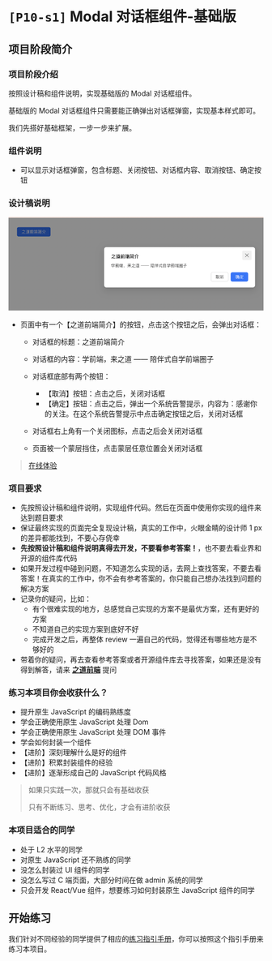 # `[P10-s1]` Modal 对话框组件-基础版

## 项目阶段简介

### 项目阶段介绍

按照设计稿和组件说明，实现基础版的 Modal 对话框组件。

基础版的 Modal 对话框组件只需要能正确弹出对话框弹窗，实现基本样式即可。

我们先搭好基础框架，一步一步来扩展。



### 组件说明

- 可以显示对话框弹窗，包含标题、关闭按钮、对话框内容、取消按钮、确定按钮



### 设计稿说明

![s1 设计稿](./design/design_modal.png)

- 页面中有一个【之道前端简介】的按钮，点击这个按钮之后，会弹出对话框：
  - 对话框的标题：之道前端简介
  - 对话框的内容：学前端，来之道 —— 陪伴式自学前端圈子
  - 对话框底部有两个按钮：
    - 【取消】按钮：点击之后，关闭对话框
    - 【确定】按钮：点击之后，弹出一个系统告警提示，内容为：感谢你的关注。在这个系统告警提示中点击确定按钮之后，关闭对话框

  - 对话框右上角有一个关闭图标，点击之后会关闭对话框
  - 页面被一个蒙层挡住，点击蒙层任意位置会关闭对话框

> [在线体验](https://zhidaofe.github.io/P10-modal-component/s1/index.html)



### 项目要求

- 先按照设计稿和组件说明，实现组件代码。然后在页面中使用你实现的组件来达到题目要求
- 保证最终实现的页面完全复现设计稿，真实的工作中，火眼金睛的设计师 1 px 的差异都能找到，不要心存侥幸
- **先按照设计稿和组件说明真得去开发，不要看参考答案！**，也不要去看业界和开源的组件库代码
- 如果开发过程中碰到问题，不知道怎么实现的话，去网上查找答案，不要去看答案！在真实的工作中，你不会有参考答案的，你只能自己想办法找到问题的解决方案
- 记录你的疑问，比如：
  - 有个很难实现的地方，总感觉自己实现的方案不是最优方案，还有更好的方案
  - 不知道自己的实现方案到底好不好
  - 完成开发之后，再整体 review 一遍自己的代码，觉得还有哪些地方是不够好的
- 带着你的疑问，再去查看参考答案或者开源组件库去寻找答案，如果还是没有得到解答，请来 [**之道前端**](https://kcnrozgf41zs.feishu.cn/wiki/PBj0w5rjUiEWVgktZE0caKOunNc) 提问



### 练习本项目你会收获什么？

- 提升原生 JavaScript 的编码熟练度
- 学会正确使用原生 JavaScript 处理 Dom
- 学会正确使用原生 JavaScript 处理 DOM 事件
- 学会如何封装一个组件
- 【进阶】深刻理解什么是好的组件
- 【进阶】积累封装组件的经验
- 【进阶】逐渐形成自己的 JavaScript 代码风格

> 如果只实践一次，那就只会有基础收获
>
> 只有不断练习、思考、优化，才会有进阶收获



### 本项目适合的同学

- 处于 L2 水平的同学
- 对原生 JavaScript 还不熟练的同学
- 没怎么封装过 UI 组件的同学
- 没怎么写过 C 端页面，大部分时间在做 admin 系统的同学
- 只会开发 React/Vue 组件，想要练习如何封装原生 JavaScript 组件的同学



## 开始练习

我们针对不同经验的同学提供了相应的[练习指引手册](https://kcnrozgf41zs.feishu.cn/wiki/An7GwvUQrirdvdkJdQ9c4q3Rndd)，你可以按照这个指引手册来练习本项目。

